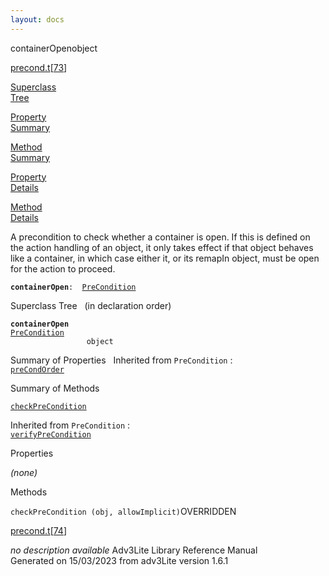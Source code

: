 ```yaml
---
layout: docs
---
```

<span class="title">containerOpen</span><span class="type">object</span>

[precond.t](../file/precond.t.html)\[[73](../source/precond.t.html#73)\]

[Superclass  
Tree](#_SuperClassTree_)

[Property  
Summary](#_PropSummary_)

[Method  
Summary](#_MethodSummary_)

[Property  
Details](#_Properties_)

[Method  
Details](#_Methods_)



A precondition to check whether a container is open. If this is defined
on the action handling of an object, it only takes effect if that object
behaves like a container, in which case either it, or its remapIn
object, must be open for the action to proceed.

**`containerOpen`**` :   `[`PreCondition`](../object/PreCondition.html)



<span id="_SuperClassTree_"></span>



<span class="hdln">Superclass Tree</span>   (in declaration order)



**`containerOpen`**  
[`PreCondition`](../object/PreCondition.html)  
`                 object`  
<span id="_PropSummary_"></span>



<span class="hdln">Summary of Properties</span>  
Inherited from `PreCondition` :  
[`preCondOrder`](../object/PreCondition.html#preCondOrder)

<span id="_MethodSummary_"></span>



<span class="hdln">Summary of Methods</span>  



[`checkPreCondition`](#checkPreCondition)

Inherited from `PreCondition` :  
[`verifyPreCondition`](../object/PreCondition.html#verifyPreCondition)

<span id="_Properties_"></span>



<span class="hdln">Properties</span>  



*(none)* <span id="_Methods_"></span>



<span class="hdln">Methods</span>  



<span id="checkPreCondition"></span>

`checkPreCondition (obj, allowImplicit)`<span class="rem">OVERRIDDEN</span>

[precond.t](../file/precond.t.html)\[[74](../source/precond.t.html#74)\]



*no description available*
Adv3Lite Library Reference Manual  
Generated on 15/03/2023 from adv3Lite version 1.6.1


